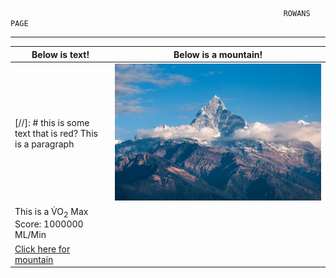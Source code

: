 
                                                                 ROWANS PAGE
----------------

    

Below is text! |  Below is a mountain!
-----------------------------------------| --------
[//]: # this is some text that is red?  This is a paragraph | ![](mountain.jpg) 
This is a V&#775;O<sub>2</sub> Max Score: 1000000 ML/Min |        
[Click here for mountain](images/mountain.jpg) |   




 


